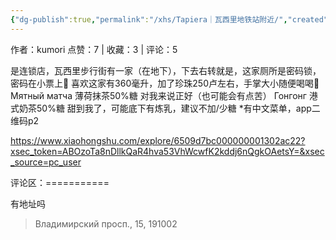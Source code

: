```yaml
---
{"dg-publish":true,"permalink":"/xhs/Tapiera｜瓦西里地铁站附近/","created":"2025-03-17T22:00:24.055+08:00","updated":"2025-03-17T22:00:24.055+08:00"}
---
```


作者：kumori
点赞：7   |   收藏：3   |   评论：5

是连锁店，瓦西里步行街有一家（在地下），下去右转就是，这家厕所是密码锁，密码在小票上🤣
喜欢这家有360毫升，加了珍珠250卢左右，手掌大小随便喝喝🥳
Мятный матча 薄荷抹茶50%糖 对我来说正好（也可能会有点苦）
Гонгонг 港式奶茶50%糖 甜到我了，可能底下有炼乳，建议不加/少糖
*有中文菜单，app二维码p2

https://www.xiaohongshu.com/explore/6509d7bc000000001302ac22?xsec_token=ABOzoTa8nDllkQaR4hva53VhWcwfK2kddj6nQgkOAetsY=&xsec_source=pc_user

评论区：===========

有地址吗

> Владимирский просп., 15, 191002